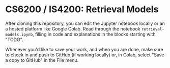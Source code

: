 # CS6200 / IS4200: Retrieval Models

After cloning this repository, you can edit the Jupyter notebook locally or an a hosted platform like Google Colab. Read through the notebook `retrieval-models.ipynb`, filling in code and explanations in the blocks starting with "TODO".

Whenever you'd like to save your work, and when you are done, make sure to check in and push to GitHub (if working locally) or, in Colab, select "Save a copy to GitHub" in the File menu.
